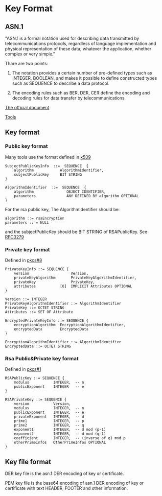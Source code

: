 # Key Format

## ASN.1

"ASN.1 is a formal notation used for describing data transmitted by telecommunications protocols, regardless of language implementation and physical representation of these data, whatever the application, whether complex or very simple."

Thare are two points:

1) The notation provides a certain number of pre-defined types such as INTEGER, BOOLEAN, and makes it possible to define constructed types such as SEQUENCE to describe a data protocol.

2) The encoding rules such as BER, DER, CER define the encoding and decoding rules for data transfer by telecommunications.

[The official document](http://www.itu.int/en/ITU-T/asn1/Pages/introduction.aspx)

[Tools](http://www.itu.int/en/ITU-T/asn1/Pages/Tools.aspx)


## Key format

### Public key format

Many tools use the format defined in [x509](https://tools.ietf.org/html/rfc5280#section-4.1.2.3)

    SubjectPublicKeyInfo  ::=  SEQUENCE  {
        algorithm            AlgorithmIdentifier,
        subjectPublicKey     BIT STRING
    }

    AlgorithmIdentifier  ::=  SEQUENCE  {
        algorithm               OBJECT IDENTIFIER,
        parameters              ANY DEFINED BY algorithm OPTIONAL
    }

For the rsa public key, The AlgorithmIdentifier should be:

    algorithm ::= rsaEncryption
    parameters :: = NULL

and the subjectPublicKey should be BIT STRING of RSAPublicKey. See [RFC3279](https://tools.ietf.org/html/rfc3279)

### Private key format

Defined in [pkcs#8](https://www.ietf.org/rfc/rfc5208.txt)

    PrivateKeyInfo ::= SEQUENCE {
        version                   Version,
        privateKeyAlgorithm       PrivateKeyAlgorithmIdentifier,
        privateKey                PrivateKey,
        attributes           [0]  IMPLICIT Attributes OPTIONAL
    }

    Version ::= INTEGER
    PrivateKeyAlgorithmIdentifier ::= AlgorithmIdentifier
    PrivateKey ::= OCTET STRING
    Attributes ::= SET OF Attribute

    EncryptedPrivateKeyInfo ::= SEQUENCE {
        encryptionAlgorithm  EncryptionAlgorithmIdentifier,
        encryptedData        EncryptedData
    }

    EncryptionAlgorithmIdentifier ::= AlgorithmIdentifier
    EncryptedData ::= OCTET STRING

### Rsa Public&Private key format

Defined in [pkcs#1](https://www.ietf.org/rfc/rfc3447.txt)

    RSAPublicKey ::= SEQUENCE {
        modulus           INTEGER,  -- n
        publicExponent    INTEGER   -- e
    }

    RSAPrivateKey ::= SEQUENCE {
        version           Version,
        modulus           INTEGER,  -- n
        publicExponent    INTEGER,  -- e
        privateExponent   INTEGER,  -- d
        prime1            INTEGER,  -- p
        prime2            INTEGER,  -- q
        exponent1         INTEGER,  -- d mod (p-1)
        exponent2         INTEGER,  -- d mod (q-1)
        coefficient       INTEGER,  -- (inverse of q) mod p
        otherPrimeInfos   OtherPrimeInfos OPTIONAL
    }

## Key file format

DER key file is the asn.1 DER encoding of key or certificate.

PEM key file is the base64 encoding of asn.1 DER encoding of key or certificate with text HEADER, FOOTER and other information.

